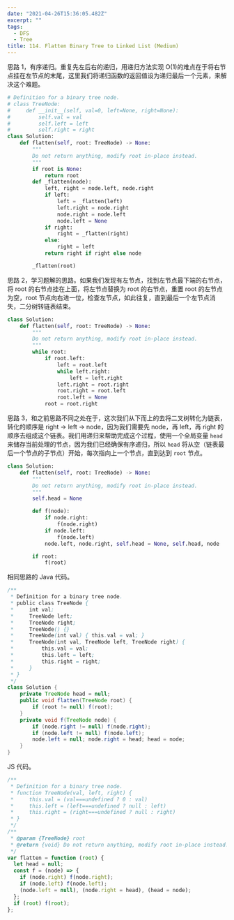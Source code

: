 ```yaml
---
date: "2021-04-26T15:36:05.482Z"
excerpt: ""
tags:
  - DFS
  - Tree
title: 114. Flatten Binary Tree to Linked List (Medium)
---
```


思路 1，有序递归。重复先左后右的递归，用递归方法实现 O(1)的难点在于将右节点挂在左节点的末尾，这里我们将递归函数的返回值设为递归最后一个元素，来解决这个难题。

```python
# Definition for a binary tree node.
# class TreeNode:
#     def __init__(self, val=0, left=None, right=None):
#         self.val = val
#         self.left = left
#         self.right = right
class Solution:
    def flatten(self, root: TreeNode) -> None:
        """
        Do not return anything, modify root in-place instead.
        """
        if root is None:
            return root
        def _flatten(node):
            left, right = node.left, node.right
            if left:
                left = _flatten(left)
                left.right = node.right
                node.right = node.left
                node.left = None
            if right:
                right = _flatten(right)
            else:
                right = left
            return right if right else node

        _flatten(root)
```

思路 2，学习题解的思路。如果我们发现有左节点，找到左节点最下端的右节点，将 root 的右节点挂在上面，将左节点替换为 root 的右节点，重置 root 的左节点为空，root 节点向右进一位，检查左节点，如此往复，直到最后一个左节点消失，二分树转链表结束。

```python
class Solution:
    def flatten(self, root: TreeNode) -> None:
        """
        Do not return anything, modify root in-place instead.
        """
        while root:
            if root.left:
                left = root.left
                while left.right:
                    left = left.right
                left.right = root.right
                root.right = root.left
                root.left = None
            root = root.right
```

思路 3，和之前思路不同之处在于，这次我们从下而上的去将二叉树转化为链表，转化的顺序是 right -> left -> node，因为我们需要先 node，再 left，再 right 的顺序去组成这个链表。我们用递归来帮助完成这个过程，使用一个全局变量 `head` 来储存当前处理的节点，因为我们已经确保有序递归，所以 `head` 将从空（链表最后一个节点的子节点）开始，每次指向上一个节点，直到达到 `root` 节点。

```python
class Solution:
    def flatten(self, root: TreeNode) -> None:
        """
        Do not return anything, modify root in-place instead.
        """
        self.head = None

        def f(node):
            if node.right:
                f(node.right)
            if node.left:
                f(node.left)
            node.left, node.right, self.head = None, self.head, node

        if root:
            f(root)
```

相同思路的 Java 代码。

```java
/**
 * Definition for a binary tree node.
 * public class TreeNode {
 *     int val;
 *     TreeNode left;
 *     TreeNode right;
 *     TreeNode() {}
 *     TreeNode(int val) { this.val = val; }
 *     TreeNode(int val, TreeNode left, TreeNode right) {
 *         this.val = val;
 *         this.left = left;
 *         this.right = right;
 *     }
 * }
 */
class Solution {
    private TreeNode head = null;
    public void flatten(TreeNode root) {
        if (root != null) f(root);
    }
    private void f(TreeNode node) {
        if (node.right != null) f(node.right);
        if (node.left != null) f(node.left);
        node.left = null; node.right = head; head = node;
    }
}
```

JS 代码。

```js
/**
 * Definition for a binary tree node.
 * function TreeNode(val, left, right) {
 *     this.val = (val===undefined ? 0 : val)
 *     this.left = (left===undefined ? null : left)
 *     this.right = (right===undefined ? null : right)
 * }
 */
/**
 * @param {TreeNode} root
 * @return {void} Do not return anything, modify root in-place instead.
 */
var flatten = function (root) {
  let head = null;
  const f = (node) => {
    if (node.right) f(node.right);
    if (node.left) f(node.left);
    (node.left = null), (node.right = head), (head = node);
  };
  if (root) f(root);
};
```
